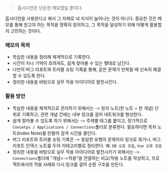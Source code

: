 > 옵시디언은 단순한 메모앱일 뿐이다.

옵시디언을 사용한다고 해서 그 자체로 내 지식이 늘어나는 것이 아니다. 중요한 것은 메모를 통해 얻고자 하는 목적을 명확히 정의하고, 그 목적을 달성하기 위해 어떻게 활용할지 고민하는 것이다.

### 메모의 목적
- 학습한 내용을 정리해 체계적으로 기록한다.
- 시간이 지나 기억이 흐려져도, 쉽게 찾아볼 수 있는 형태로 남긴다.
- 나만의 버그 리포트와 트러블 슈팅 기록을 통해, 같은 문제가 반복될 때 신속히 해결할 수 있도록 한다.
- 정리한 내용을 바탕으로 실무 적용 아이디어로 발전시킨다.

### 활용 방안
- 학습한 내용을 체게적으로 관리하기 위해서는 
  -> 원자 노트(한 노트 = 한 개념) 단위로 기록하고, 관련 개념 간에는 내부 링크를 걸어 네트워크를 형성한다.
- 쉽게 찾아볼 수 있도록 하기 위해서는
  -> 주제별 태그를 붙이고, 정기적으로 `Concetps / Applications / Connections`폴더로 분류한다. 필요하다면 목차 노트(Index Note)를 만들어 검색 시간을 줄인다.
- 버그 리포트와 트러블 슈팅 기록은
   -> 동일한 유형의 문제끼리 링크로 묶거나, 버그 리포트 인덱스 노트를 두어 카테고리별로 정리한다.
   예: `DB 오류 모음`, `Vue 오류 모음`
- 정리한 내용을 바탕으로 실무 적용 아이디어로 발전시키기 위해서는
  -> `Connections`폴더에 "개념<->적용"을 연결하는 비교/적용 노트를 작성하고, 프로젝트에서의 적용 사례와 다시 링크를 걸어 순환 구조를 만든다.